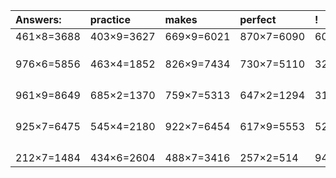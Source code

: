 | Answers: | practice | makes | perfect | ! |
| :--- | :--- | :--- | :--- | :--- |
| 461×8=3688 | 403×9=3627 | 669×9=6021 | 870×7=6090 | 606×5=3030 | 
|   |   |   |   |   | 
|   |   |   |   |   | 
|   |   |   |   |   | 
| 976×6=5856 | 463×4=1852 | 826×9=7434 | 730×7=5110 | 322×3=966 | 
|   |   |   |   |   | 
|   |   |   |   |   | 
|   |   |   |   |   | 
|   |   |   |   |   | 
| 961×9=8649 | 685×2=1370 | 759×7=5313 | 647×2=1294 | 311×6=1866 | 
|   |   |   |   |   | 
|   |   |   |   |   | 
|   |   |   |   |   | 
|   |   |   |   |   | 
| 925×7=6475 | 545×4=2180 | 922×7=6454 | 617×9=5553 | 527×4=2108 | 
|   |   |   |   |   | 
|   |   |   |   |   | 
|   |   |   |   |   | 
|   |   |   |   |   | 
| 212×7=1484 | 434×6=2604 | 488×7=3416 | 257×2=514 | 946×7=6622 | 
